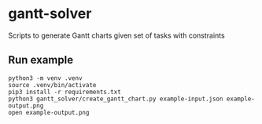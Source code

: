 # gantt-solver
Scripts to generate Gantt charts given set of tasks with constraints

## Run example
```
python3 -m venv .venv
source .venv/bin/activate
pip3 install -r requirements.txt
python3 gantt_solver/create_gantt_chart.py example-input.json example-output.png
open example-output.png
```